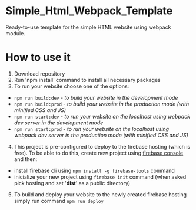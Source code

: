 # Simple_Html_Webpack_Template
Ready-to-use template for the simple HTML website using webpack module. 

# How to use it
1) Download repository
2) Run 'npm install' command to install all necessary packages
3) To run your website choose one of the options:

* `npm run build:dev` - *to build your website in the development mode*
* `npm run build:prod` - *to build your website in the production mode (with minified CSS and JS)*
* `npm run start:dev` - *to run your website on the localhost using webpack dev server in the development mode*
* `npm run start:prod` - *to run your website on the localhost using webpack dev server in the production mode (with minified CSS and JS)*

4) This project is pre-configured to deploy to the firebase hosting (which is free). To be able to do this, create new project using [firebase console](https://console.firebase.google.com/) and then:
* install firebase cli using `npm install -g firebase-tools` command
* inicialize your new project using `firebase init` command (when asked pick hosting and set '**dist**' as a public directory)

5) To build and deploy your website to the newly created firebase hosting simply run command `npm run deploy`
